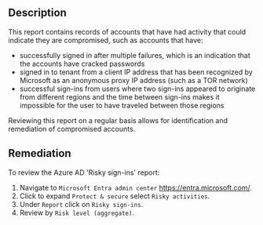 ## Description

This report contains records of accounts that have had activity that could indicate they are compromised, such as accounts that have:

- successfully signed in after multiple failures, which is an indication that the accounts have cracked passwords
- signed in to tenant from a client IP address that has been recognized by Microsoft as an anonymous proxy IP address (such as a TOR network)
- successful sign-ins from users where two sign-ins appeared to originate from different regions and the time between sign-ins makes it impossible for the user to have traveled between those regions

Reviewing this report on a regular basis allows for identification and remediation of compromised accounts.

## Remediation

To review the Azure AD 'Risky sign-ins' report:

1. Navigate to `Microsoft Entra admin center` https://entra.microsoft.com/.
2. Click to expand `Protect & secure` select `Risky activities`.
3. Under `Report` click on `Risky sign-ins`.
4. Review by `Risk level (aggregate)`.
